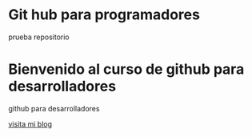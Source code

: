#  Git hub  para programadores
prueba repositorio


# Bienvenido al curso de github  para desarrolladores
github para desarrolladores

[visita mi blog](http://oswaldom303.mobi)

